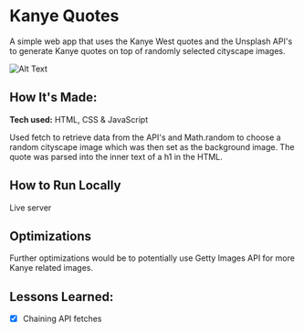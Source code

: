 # Kanye Quotes
A simple web app that uses the Kanye West quotes and the Unsplash API's to generate Kanye quotes on top of randomly selected cityscape images.

![Alt Text](https://i.ibb.co/6NXdyKV/Screenshot-2022-08-15-at-11-42-02.png)

## How It's Made:

**Tech used:** HTML, CSS & JavaScript

Used fetch to retrieve data from the API's and Math.random to choose a random cityscape image which was then set as the background image. The quote was parsed into the inner text of a h1 in the HTML.

## How to Run Locally

Live server

## Optimizations

Further optimizations would be to potentially use Getty Images API for more Kanye related images.

## Lessons Learned:

- [x] Chaining API fetches
